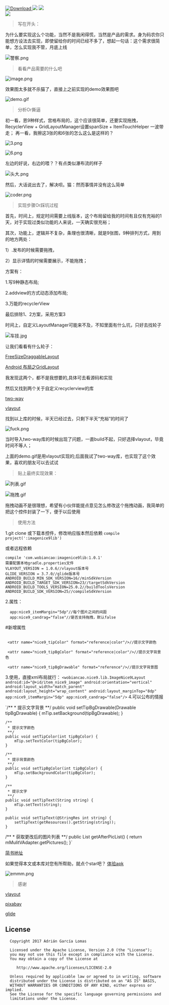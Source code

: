 [ ![Download](https://api.bintray.com/packages/a12a15a05/maven/imagenice9lib/images/download.svg) ](https://bintray.com/a12a15a05/maven/imagenice9lib/_latestVersion)
![](https://img.shields.io/badge/language-android-green.svg)	![](https://img.shields.io/badge/license-Apache2.0-000000.svg)	
![](https://img.shields.io/twitter/url/https/github.com/wobiancao/ImageNice9Layout.svg?style=social
)

>写在开头：

为什么要实现这么个功能，当然不是我闲得慌，当然是产品的需求。身为码农你只能想方设法去实现，即使留给你的时间已经不多了，想起一句话：这个需求很简单，怎么实现我不管，月底上线

![警察.png](http://upload-images.jianshu.io/upload_images/1216032-680fc083ad9d4b8a.png?imageMogr2/auto-orient/strip%7CimageView2/2/w/1240)

>看看产品需要的什么吧


![image.png](http://upload-images.jianshu.io/upload_images/1216032-7cc47a8c9537487e.png?imageMogr2/auto-orient/strip%7CimageView2/2/w/1240)

效果图太多就不杀猫了，直接上之前实现的demo效果图吧


![demo.gif](http://upload-images.jianshu.io/upload_images/1216032-cf847b6bce96d784.gif?imageMogr2/auto-orient/strip)


>分析Or撕逼


初一看，恩9种样式，宫格布局的，这个应该很简单，还要实现拖拽，
RecyclerView + GridLayoutManager设置spanSize + ItemTouchHelper 一波带走；
再一看，我擦这3张的和6张的怎么这么是这样的？

![3.png](http://upload-images.jianshu.io/upload_images/1216032-c7698630649b9884.png?imageMogr2/auto-orient/strip%7CimageView2/2/w/1240)

![6.png](http://upload-images.jianshu.io/upload_images/1216032-5d800b799525789d.png?imageMogr2/auto-orient/strip%7CimageView2/2/w/1240)

左边的好说，右边的喂？？有点类似瀑布流的样子

![头大.png](http://upload-images.jianshu.io/upload_images/1216032-c8c4763374bcde45.png?imageMogr2/auto-orient/strip%7CimageView2/2/w/1240)

然后，大话说出去了，解决呗。猫：然而事情并没有这么简单

![coder.png](http://upload-images.jianshu.io/upload_images/1216032-327f757b2353fdbc.png?imageMogr2/auto-orient/strip%7CimageView2/2/w/1240)
>实现步骤Or踩坑过程


首先，时间上，规定时间需要上线版本，这个布局留给我的时间有且仅有充裕的1天，对于实现过类似功能的人来说，一天确实很充裕；

其次，功能上，逻辑并不复杂，条理也很清晰，就是9张图，9种排列方式，用到的地方两处：

1）.发布的时候需要拖拽，

2）显示详情的时候需要展示，不能拖拽；

方案有：

1.写9种静态布局;

2.addview的方式动态添加布局;

3.万能的recyclerView

最后排除1、2方案，采用方案3

时间上，自定义LayoutManager可能来不及，不知里面有什么坑，只好去找轮子

![车技.jpg](http://upload-images.jianshu.io/upload_images/1216032-4c35b66a2eecc47b.jpg?imageMogr2/auto-orient/strip%7CimageView2/2/w/1240)

让我们看看有什么轮子：

[FreeSizeDraggableLayout](https://github.com/alivebao/FreeSizeDraggableLayout)

[Android 布局之GridLayout](http://www.cnblogs.com/skywang12345/p/3154150.html)

我发现这两个，都不是我想要的,具体可去看源码和实现

然后又找到两个关于自定义recyclerview的库

[two-way](https://github.com/lucasr/twoway-view)

[vlayout](https://github.com/alibaba/vlayout)

找到以上库的时候，半天已经过去，只剩下半天“充裕”的时间了

![fuck.png](http://upload-images.jianshu.io/upload_images/1216032-9c577e3dc55809bd.png?imageMogr2/auto-orient/strip%7CimageView2/2/w/1240)

当时导入two-way库的时候出现了问题，一直build不起，只好选择vlayout，毕竟时间不等人；

上面的demo.gif是用vlayout实现的;后面我试了two-way库，也实现了这个效果，喜欢的朋友可以去试试

>贴上最终实现效果：

![列表.gif](https://github.com/wobiancao/ImageNice9Layout/blob/master/screenshot/list9.gif)

![拖拽.gif](https://github.com/wobiancao/ImageNice9Layout/blob/master/screenshot/drag9.gif)

 拖拽动画不是很理想，希望有小伙伴能提点意见怎么修改这个拖拽动画，我简单的把这个控件封装了一下，便于以后使用
 
>使用方法

1.git clone 或下载本控件，修改响应版本然后依赖
  `compile project(':imagenice9lib')`
  
或者远程依赖

```
compile 'com.wobiancao:imagenice9lib:1.0.1'
需要配置本地gradle.properties文件
VLAYOUT_VERSION = 1.0.6//vlayout版本号
GLIDE_VERSION = 3.7.0//glide版本号
ANDROID_BUILD_MIN_SDK_VERSION=16//minSdkVersion
ANDROID_BUILD_TARGET_SDK_VERSION=23//targetSdkVersion
ANDROID_BUILD_TOOLS_VERSION=25.0.2//buildToolsVersion
ANDROID_BUILD_SDK_VERSION=25//compileSdkVersion
```
2.属性：

```
  app:nice9_itemMargin="5dp"//每个图片之间的间距
  app:nice9_candrag="false"//是否支持拖拽，默认false
   ```
	 
#新增属性

```<attr name="nice9_tipText" format="reference|string"/>//提示文字

 <attr name="nice9_tipColor" format="reference|color"/>//提示文字颜色
 
 <attr name="nice9_tipBgColor" format="reference|color"/>//提示文字背景色
 
 <attr name="nice9_tipBgDrawable" format="reference"/>//提示文字背景图
 ```

3.使用，直接xml布局就行：
` <wobiancao.nice9.lib.ImageNice9Layout
        android:id="@+id/item_nice9_image"
        android:orientation="vertical"
        android:layout_width="match_parent"
        android:layout_height="wrap_content"
        android:layout_marginTop="8dp"
        app:nice9_itemMargin="5dp"
        app:nice9_candrag="false"/> `
4.可以公布的情报

`/**
     * 提示文字背景
     **/
    public void setTipBgDrawable(Drawable tipBgDrawable) {
        mTip.setBackground(tipBgDrawable);
    }

    /**
     * 提示文字颜色
     **/
    public void setTipColor(int tipBgColor) {
        mTip.setTextColor(tipBgColor);
    }

    /**
     * 提示背景颜色
     **/
    public void setTipBgColor(int tipBgColor) {
        mTip.setBackgroundColor(tipBgColor);
    }

    /**
     * 提示文字
     **/
    public void setTipText(String string) {
        mTip.setText(string);
    }

    public void setTipText(@StringRes int string) {
        setTipText(getResources().getString(string));
    }
  /**
     * 获取更改后的图片列表
     **/
    public List<String> getAfterPicList() {
        return mMulitVAdapter.getPictures();
    }`
				


[简书地址](http://www.jianshu.com/p/0ea96b952170)

如果觉得本文或本库对您有所帮助，就点个star吧？
[体验apk](https://fir.im/nice9)

![emmm.png](http://upload-images.jianshu.io/upload_images/1216032-512efea90ab7705b.png?imageMogr2/auto-orient/strip%7CimageView2/2/w/1240)

>感谢

[vlayout](https://github.com/alibaba/vlayout)

[pixabay](https://pixabay.com/)

[glide](https://github.com/bumptech/glide)



 License
 -------
 

      Copyright 2017 Adrián García Lomas

      Licensed under the Apache License, Version 2.0 (the "License");
      you may not use this file except in compliance with the License.
      You may obtain a copy of the License at

         http://www.apache.org/licenses/LICENSE-2.0

      Unless required by applicable law or agreed to in writing, software
      distributed under the License is distributed on an "AS IS" BASIS,
      WITHOUT WARRANTIES OR CONDITIONS OF ANY KIND, either express or implied.
      See the License for the specific language governing permissions and
      limitations under the License.


